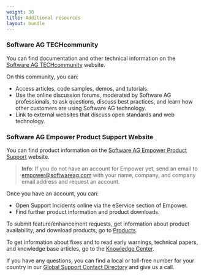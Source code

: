 ```yaml
---
weight: 30
title: Additional resources
layout: bundle
---
```


### Software AG TECHcommunity

You can find documentation and other technical information on the [Software AG TECHcommunity](http://techcommunity.softwareag.com/home/-/product/name/cumulocity) website. 

On this community, you can:

* Access articles, code samples, demos, and tutorials.
* Use the online discussion forums, moderated by Software AG professionals, to ask questions, discuss best practices, and learn how other customers are using Software AG technology.
* Link to external websites that discuss open standards and web technology.


### Software AG Empower Product Support Website

You can find product information on the [Software AG Empower Product Support](https://empower.softwareag.com) website.

>**Info**: If you do not have an account for Empower yet, send an email to empower@softwareag.com with your name, company, and company email address and request an account.

Once you have an account, you can: 

* Open Support Incidents online via the eService section of Empower. 
* Find further product information and product downloads.

To submit feature/enhancement requests, get information about product availability, and download products, go to [Products](https://empower.softwareag.com/Products/default.aspx?).

To get information about fixes and to read early warnings, technical papers, and knowledge base articles, go to the [Knowledge Center](https://empower.softwareag.com/KnowledgeCenter/default.aspx?).

If you have any questions, you can find a local or toll-free number for your country in our [Global Support Contact Directory](https://empower.softwareag.com/public_directory.asp) and give us a call.




